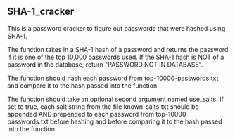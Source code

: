 ## SHA-1_cracker

This is a password cracker to figure out passwords that were hashed using SHA-1.

The function takes in a SHA-1 hash of a password and returns the password if it is one of the top 10,000 passwords used. If the SHA-1 hash is NOT of a password in the database, return "PASSWORD NOT IN DATABASE".

The function should hash each password from top-10000-passwords.txt and compare it to the hash passed into the function.

The function should take an optional second argument named use_salts. If set to true, each salt string from the file known-salts.txt should be appended AND prepended to each password from top-10000-passwords.txt before hashing and before comparing it to the hash passed into the function.
